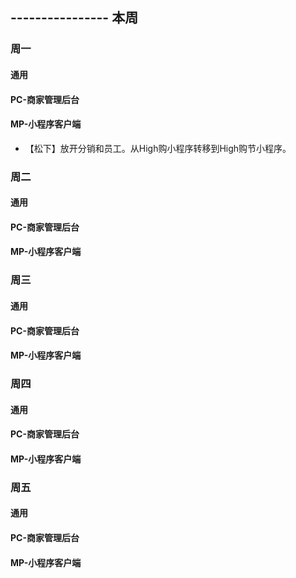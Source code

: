 ## ---------------- 本周

### 周一
#### 通用
#### PC-商家管理后台
#### MP-小程序客户端
* 【松下】放开分销和员工。从High购小程序转移到High购节小程序。

### 周二
#### 通用
#### PC-商家管理后台
#### MP-小程序客户端

### 周三
#### 通用
#### PC-商家管理后台
#### MP-小程序客户端

### 周四
#### 通用
#### PC-商家管理后台
#### MP-小程序客户端

### 周五
#### 通用
#### PC-商家管理后台
#### MP-小程序客户端
